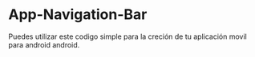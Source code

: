 # App-Navigation-Bar



Puedes utilizar este codigo simple para la creción de tu aplicación movil para android android.
